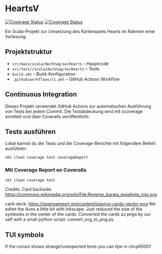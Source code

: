 # HeartsV

[![Coverage Status](https://coveralls.io/repos/github/HeartsV/Hearts/badge.svg)](https://coveralls.io/github/HeartsV/Hearts)
[![Coverage Status](https://coveralls.io/repos/github/HeartsV/Hearts/badge.svg?branch=main)](https://coveralls.io/github/HeartsV/Hearts?branch=main)

Ein Scala-Projekt zur Umsetzung des Kartenspiels Hearts im Rahmen einer Vorlesung.

## Projektstruktur

- `src/main/scala/de/htwg/se/Hearts` – Hauptcode
- `src/test//scala/de/htwg/se/Hearts` – Tests
- `build.sbt` – Build-Konfiguration
- `.github/workflows/ci.yml` – GitHub Actions Workflow

## Continuous Integration

Dieses Projekt verwendet GitHub Actions zur automatischen Ausführung von Tests bei jedem Commit. Die Testabdeckung wird mit scoverage ermittelt und über Coveralls veröffentlicht.

## Tests ausführen

Lokal kannst du die Tests und die Coverage-Berichte mit folgendem Befehl ausführen:

```bash
sbt clean coverage test coverageReport
```
### Mit Coverage Report on Coveralls

```bash
sbt clean coverage test
```

Credits:
Card backside:
https://commons.wikimedia.org/wiki/File:Reverso_baraja_española_rojo.svg

card-deck:
https://opengameart.org/content/playing-cards-vector-png
We editet the Aces a little bit with Inkscape. Just reduced the size of the symboles in the center of the cards.
Converted the cards zu pngs by our self with a small python script: convert_svg_to_png.py

## TUI symbols
If the consol shows strange/unexpected texts you can tipe in chcp65001

